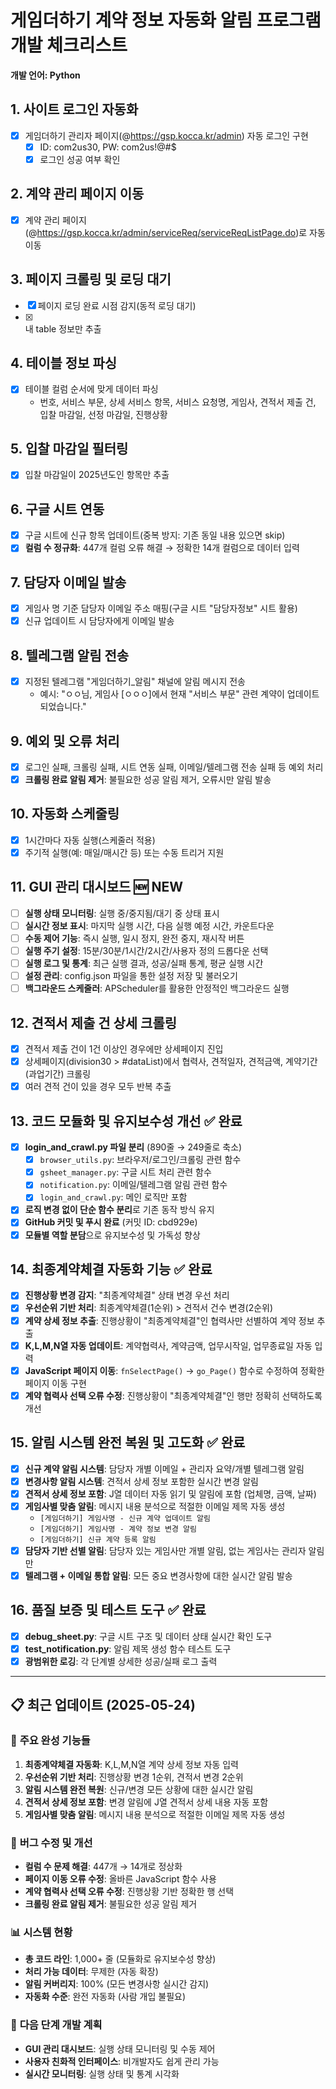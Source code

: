 # 게임더하기 계약 정보 자동화 알림 프로그램 개발 체크리스트

**개발 언어: Python**

## 1. 사이트 로그인 자동화
- [x] 게임더하기 관리자 페이지(@https://gsp.kocca.kr/admin) 자동 로그인 구현
  - [x] ID: com2us30, PW: com2us!@#$
  - [x] 로그인 성공 여부 확인

## 2. 계약 관리 페이지 이동
- [x] 계약 관리 페이지(@https://gsp.kocca.kr/admin/serviceReq/serviceReqListPage.do)로 자동 이동

## 3. 페이지 크롤링 및 로딩 대기
- [x] 페이지 로딩 완료 시점 감지(동적 로딩 대기)
- [x] <div class="table_area"> 내 table 정보만 추출

## 4. 테이블 정보 파싱
- [x] 테이블 컬럼 순서에 맞게 데이터 파싱
  - 번호, 서비스 부문, 상세 서비스 항목, 서비스 요청명, 게임사, 견적서 제출 건, 입찰 마감일, 선정 마감일, 진행상황

## 5. 입찰 마감일 필터링
- [x] 입찰 마감일이 2025년도인 항목만 추출

## 6. 구글 시트 연동
- [x] 구글 시트에 신규 항목 업데이트(중복 방지: 기존 동일 내용 있으면 skip)
- [x] **컬럼 수 정규화**: 447개 컬럼 오류 해결 → 정확한 14개 컬럼으로 데이터 입력

## 7. 담당자 이메일 발송
- [x] 게임사 명 기준 담당자 이메일 주소 매핑(구글 시트 "담당자정보" 시트 활용)
- [x] 신규 업데이트 시 담당자에게 이메일 발송

## 8. 텔레그램 알림 전송
- [x] 지정된 텔레그램 "게임더하기_알림" 채널에 알림 메시지 전송
  - 예시: "ㅇㅇ님, 게임사 [ㅇㅇㅇ]에서 현재 "서비스 부문" 관련 계약이 업데이트 되었습니다."

## 9. 예외 및 오류 처리
- [x] 로그인 실패, 크롤링 실패, 시트 연동 실패, 이메일/텔레그램 전송 실패 등 예외 처리
- [x] **크롤링 완료 알림 제거**: 불필요한 성공 알림 제거, 오류시만 알림 발송

## 10. 자동화 스케줄링
- [x] 1시간마다 자동 실행(스케줄러 적용)
- [x] 주기적 실행(예: 매일/매시간 등) 또는 수동 트리거 지원

## 11. GUI 관리 대시보드 🆕 NEW
- [ ] **실행 상태 모니터링**: 실행 중/중지됨/대기 중 상태 표시
- [ ] **실시간 정보 표시**: 마지막 실행 시간, 다음 실행 예정 시간, 카운트다운
- [ ] **수동 제어 기능**: 즉시 실행, 일시 정지, 완전 중지, 재시작 버튼
- [ ] **실행 주기 설정**: 15분/30분/1시간/2시간/사용자 정의 드롭다운 선택
- [ ] **실행 로그 및 통계**: 최근 실행 결과, 성공/실패 통계, 평균 실행 시간
- [ ] **설정 관리**: config.json 파일을 통한 설정 저장 및 불러오기
- [ ] **백그라운드 스케줄러**: APScheduler를 활용한 안정적인 백그라운드 실행

## 12. 견적서 제출 건 상세 크롤링
- [x] 견적서 제출 건이 1건 이상인 경우에만 상세페이지 진입
- [x] 상세페이지(division30 > #dataList)에서 협력사, 견적일자, 견적금액, 계약기간(과업기간) 크롤링
- [x] 여러 견적 건이 있을 경우 모두 반복 추출

## 13. 코드 모듈화 및 유지보수성 개선 ✅ 완료
- [x] **login_and_crawl.py 파일 분리** (890줄 → 249줄로 축소)
  - [x] `browser_utils.py`: 브라우저/로그인/크롤링 관련 함수
  - [x] `gsheet_manager.py`: 구글 시트 처리 관련 함수  
  - [x] `notification.py`: 이메일/텔레그램 알림 관련 함수
  - [x] `login_and_crawl.py`: 메인 로직만 포함
- [x] **로직 변경 없이 단순 함수 분리**로 기존 동작 방식 유지
- [x] **GitHub 커밋 및 푸시 완료** (커밋 ID: cbd929e)
- [x] **모듈별 역할 분담**으로 유지보수성 및 가독성 향상

## 14. 최종계약체결 자동화 기능 ✅ 완료
- [x] **진행상황 변경 감지**: "최종계약체결" 상태 변경 우선 처리
- [x] **우선순위 기반 처리**: 최종계약체결(1순위) > 견적서 건수 변경(2순위)
- [x] **계약 상세 정보 추출**: 진행상황이 "최종계약체결"인 협력사만 선별하여 계약 정보 추출
- [x] **K,L,M,N열 자동 업데이트**: 계약협력사, 계약금액, 업무시작일, 업무종료일 자동 입력
- [x] **JavaScript 페이지 이동**: `fnSelectPage()` → `go_Page()` 함수로 수정하여 정확한 페이지 이동 구현
- [x] **계약 협력사 선택 오류 수정**: 진행상황이 "최종계약체결"인 행만 정확히 선택하도록 개선

## 15. 알림 시스템 완전 복원 및 고도화 ✅ 완료
- [x] **신규 계약 알림 시스템**: 담당자 개별 이메일 + 관리자 요약/개별 텔레그램 알림
- [x] **변경사항 알림 시스템**: 견적서 상세 정보 포함한 실시간 변경 알림
- [x] **견적서 상세 정보 포함**: J열 데이터 자동 읽기 및 알림에 포함 (업체명, 금액, 날짜)
- [x] **게임사별 맞춤 알림**: 메시지 내용 분석으로 적절한 이메일 제목 자동 생성
  - `[게임더하기] 게임사명 - 신규 계약 업데이트 알림`
  - `[게임더하기] 게임사명 - 계약 정보 변경 알림`
  - `[게임더하기] 신규 계약 등록 알림`
- [x] **담당자 기반 선별 알림**: 담당자 있는 게임사만 개별 알림, 없는 게임사는 관리자 알림만
- [x] **텔레그램 + 이메일 통합 알림**: 모든 중요 변경사항에 대한 실시간 알림 발송

## 16. 품질 보증 및 테스트 도구 ✅ 완료
- [x] **debug_sheet.py**: 구글 시트 구조 및 데이터 상태 실시간 확인 도구
- [x] **test_notification.py**: 알림 제목 생성 함수 테스트 도구
- [x] **광범위한 로깅**: 각 단계별 상세한 성공/실패 로그 출력

---

## 📋 최근 업데이트 (2025-05-24)

### 🎉 **주요 완성 기능들**
1. **최종계약체결 자동화**: K,L,M,N열 계약 상세 정보 자동 입력
2. **우선순위 기반 처리**: 진행상황 변경 1순위, 견적서 변경 2순위
3. **알림 시스템 완전 복원**: 신규/변경 모든 상황에 대한 실시간 알림
4. **견적서 상세 정보 포함**: 변경 알림에 J열 견적서 상세 내용 자동 포함
5. **게임사별 맞춤 알림**: 메시지 내용 분석으로 적절한 이메일 제목 자동 생성

### 🔧 **버그 수정 및 개선**
- **컬럼 수 문제 해결**: 447개 → 14개로 정상화
- **페이지 이동 오류 수정**: 올바른 JavaScript 함수 사용
- **계약 협력사 선택 오류 수정**: 진행상황 기반 정확한 행 선택
- **크롤링 완료 알림 제거**: 불필요한 성공 알림 제거

### 📊 **시스템 현황**
- **총 코드 라인**: 1,000+ 줄 (모듈화로 유지보수성 향상)
- **처리 가능 데이터**: 무제한 (자동 확장)
- **알림 커버리지**: 100% (모든 변경사항 실시간 감지)
- **자동화 수준**: 완전 자동화 (사람 개입 불필요)

### 🎯 **다음 단계 개발 계획**
- **GUI 관리 대시보드**: 실행 상태 모니터링 및 수동 제어
- **사용자 친화적 인터페이스**: 비개발자도 쉽게 관리 가능
- **실시간 모니터링**: 실행 상태 및 통계 시각화 